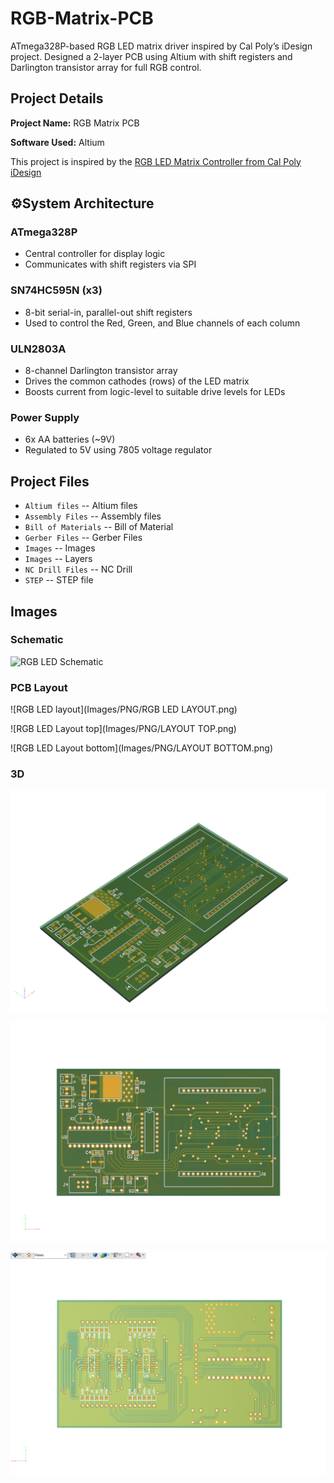 # RGB-Matrix-PCB
ATmega328P-based RGB LED matrix driver inspired by Cal Poly’s iDesign project. Designed a 2-layer PCB using Altium with shift registers and Darlington transistor array for full RGB control.

## Project Details

**Project Name:** RGB Matrix PCB

**Software Used:** Altium

This project is inspired by the [RGB LED Matrix Controller from Cal Poly iDesign](https://idesign.calpoly.edu/student-projects/rgb-led-matrix-controller)

## ⚙System Architecture

### ATmega328P
- Central controller for display logic  
- Communicates with shift registers via SPI  

### SN74HC595N (x3)
- 8-bit serial-in, parallel-out shift registers  
- Used to control the Red, Green, and Blue channels of each column  


### ULN2803A
- 8-channel Darlington transistor array  
- Drives the common cathodes (rows) of the LED matrix  
- Boosts current from logic-level to suitable drive levels for LEDs  

### Power Supply
- 6x AA batteries (~9V)  
- Regulated to 5V using 7805 voltage regulator

## Project Files
- `Altium files` -- Altium files
- `Assembly Files` -- Assembly files
- `Bill of Materials` -- Bill of Material
- `Gerber Files` -- Gerber Files
- `Images` -- Images
- `Images` -- Layers
- `NC Drill Files` -- NC Drill
- `STEP` -- STEP file
  

## Images

### Schematic
![RGB LED Schematic](https://github.com/user-attachments/assets/0740f46d-9db9-4f8e-9619-4a2f0f678648)

### PCB Layout
![RGB LED layout](Images/PNG/RGB LED LAYOUT.png)

![RGB LED Layout top](Images/PNG/LAYOUT TOP.png)

![RGB LED Layout bottom](Images/PNG/LAYOUT BOTTOM.png)

### 3D
![Board](Images/3D/card.png)

![top](Images/3D/top.png)

![bottom](Images/3D/bottom.png)

